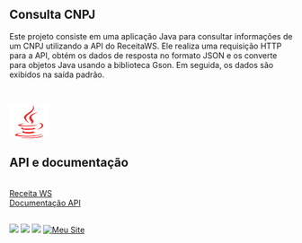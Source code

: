 ## Consulta CNPJ

Este projeto consiste em uma aplicação Java para consultar informações de um CNPJ utilizando a API do ReceitaWS. Ele realiza uma requisição HTTP para a API, obtém os dados de resposta no formato JSON e os converte para objetos Java usando a biblioteca Gson. Em seguida, os dados são exibidos na saída padrão.

##
<div style="display: inline_block"><br>
  <img align="center" alt="Java" height="60" width="70" src="https://raw.githubusercontent.com/devicons/devicon/master/icons/java/java-plain.svg">
</div>

## API e documentação
<div style="display: inline_block"><br>
  <a href="https://www.receitaws.com.br/#">Receita WS</a><br>
  <a href="https://developers.receitaws.com.br/#/">Documentação API</a>
</div>

 ##
<div>
 <a href="https://discord.com/channels/@me/1031649002757824533" target="_blank"><img src="https://img.shields.io/badge/Discord-7289DA?style=for-the-badge&logo=discord&logoColor=white" target="_blank"></a> 
  <a href = "mailto:dev@vpelizzarisilva.com.br"><img src="https://img.shields.io/badge/-Gmail-%23333?style=for-the-badge&logo=gmail&logoColor=white" target="_blank"></a>
  <a href="https://www.linkedin.com/in/vpelizzari/" target="_blank"><img src="https://img.shields.io/badge/-LinkedIn-%230077B5?style=for-the-badge&logo=linkedin&logoColor=white" target="_blank"></a>
  <a href="https://vpelizzarisilva.com.br/" target="_blank"><img src="https://img.shields.io/badge/-Portf%C3%B3lio-%2300C?style=for-the-badge&logo=&logoColor=white" alt="Meu Site" target="blank"></a>
</div>
